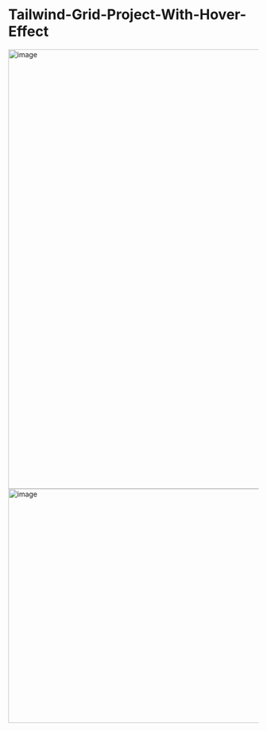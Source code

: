 # Tailwind-Grid-Project-With-Hover-Effect

<img width="1902" height="884" alt="image" src="https://github.com/user-attachments/assets/cc03ed7e-0143-4629-b7ca-a8ef58de5c03" />

<img width="1906" height="471" alt="image" src="https://github.com/user-attachments/assets/25c76c02-ab28-4763-9c10-2d746f3a4679" />

